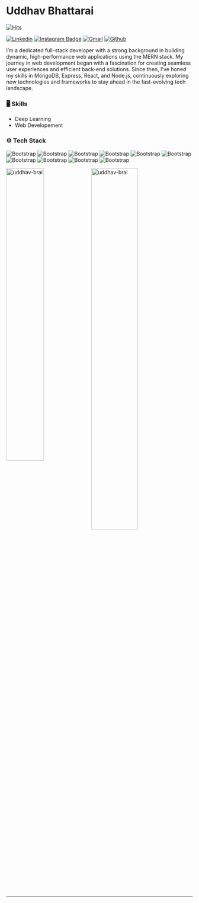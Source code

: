 # Uddhav Bhattarai

[![Hits](https://hits.seeyoufarm.com/api/count/incr/badge.svg?url=https%3A%2F%2Fgithub.com%2Fuddhav-brai%2Fuddhav-brai&count_bg=%2379C83D&title_bg=%23555555&icon=&icon_color=%23E7E7E7&title=Profile+Views&edge_flat=false)](https://hits.seeyoufarm.com)

[![Linkedin](https://img.shields.io/badge/-LinkedIn-blue?style=flat&logo=Linkedin&logoColor=white)](https://www.linkedin.com/in/uddhav-brai/)
[![Instagram Badge](https://img.shields.io/badge/-Instagram-purple?logo=instagram&logoColor=white&link=https://instagram.com/uddhav._.brai/)](https://www.instagram.com/uddhavst)
[![Gmail](https://img.shields.io/badge/-Gmail-c14438?style=flat&logo=Gmail&logoColor=white)](mailto:uddhavbhattarai33@gmail.com)
[![Github](https://img.shields.io/github/followers/uddhav-brai?label=Follow&style=social)](https://github.com/uddhav-brai)

I’m a dedicated full-stack developer with a strong background in building dynamic, high-performance web applications using the MERN stack. My journey in web development began with a fascination for creating seamless user experiences and efficient back-end solutions. Since then, I've honed my skills in MongoDB, Express, React, and Node.js, continuously exploring new technologies and frameworks to stay ahead in the fast-evolving tech landscape.

### 🖥 Skills

- Deep Learning
- Web Developement
### ⚙️ Tech Stack

![Bootstrap](https://img.shields.io/badge/-Python-05122A?style=flat-square&logo=Python&color=353535) ![Bootstrap](https://img.shields.io/badge/-React-05122A?style=flat-square&logo=React&color=353535) ![Bootstrap](https://img.shields.io/badge/-Next.js-05122A?style=flat-square&logo=Next.js&color=353535) ![Bootstrap](https://img.shields.io/badge/-Javascript-05122A?style=flat-square&logo=Javascript&color=353535) ![Bootstrap](https://img.shields.io/badge/-Express-05122A?style=flat-square&logo=Express&color=353535) ![Bootstrap](https://img.shields.io/badge/-Docker-05122A?style=flat-square&logo=Docker&color=353535) ![Bootstrap](https://img.shields.io/badge/-TensorFlow-05122A?style=flat-square&logo=TensorFlow&color=353535) ![Bootstrap](https://img.shields.io/badge/-MongoDB-05122A?style=flat-square&logo=MongoDB&color=353535) ![Bootstrap](https://img.shields.io/badge/-MySQL-05122A?style=flat-square&logo=MySQL&color=353535) ![Bootstrap](https://img.shields.io/badge/-Visual%20Studio%20Code-05122A?style=flat-square&logo=Visual-Studio-Code&color=353535)


<div>
  <img width="45%" align="left" src="https://github-readme-stats.vercel.app/api/top-langs?username=uddhav-brai&show_icons=true&locale=en&layout=compact" alt="uddhav-brai" />
  <img width="50%"  src="https://github-readme-streak-stats.herokuapp.com/?user=uddhav-brai&" alt="uddhav-brai" />
</div>


---
